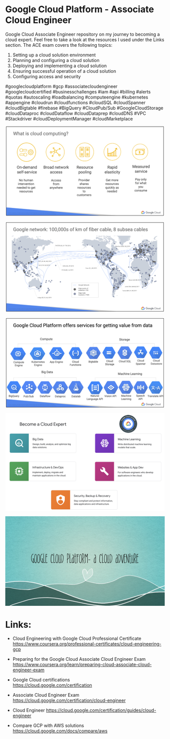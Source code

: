 # Google Cloud Platform - Associate Cloud Engineer

Google Cloud Associate Engineer repository on my journey to becoming a cloud expert. Feel free to take a look at the resources I used under the Links section. The ACE exam covers the following topics:
1. Setting up a cloud solution environment
2. Planning and configuring a cloud solution
3. Deploying and implementing a cloud solution
4. Ensuring successful operation of a cloud solution
5. Configuring access and security

#googlecloudplatform #gcp #associatecloudengineer #googlecloudcertified #businesschallenges
#iam #api #billing #alerts #quotas #autoscaling #loadbalancing
#computeengine #kubernetes #appengine #cloudrun #cloudfunctions
#cloudSQL #cloudSpanner #cloudBigtable #firebase #BigQuery #CloudPub/Sub
#GoogleCloudStorage #cloudDataproc #cloudDataflow #cloudDataprep
#cloudDNS #VPC #Stackdriver #cloudDeploymentManager #cloudMarketplace

![alt text](images/GCP-ACE-1.png)

![alt text](images/GCP-ACE-2.png)

![alt text](images/GCP-ACE-3.png)

![alt text](images/GCP-ACE-8.png)

![alt text](images/GCP-ACE-9.png)

# Links:



* Cloud Engineering with Google Cloud Professional Certificate  
https://www.coursera.org/professional-certificates/cloud-engineering-gcp

* Preparing for the Google Cloud Associate Cloud Engineer Exam  
https://www.coursera.org/learn/preparing-cloud-associate-cloud-engineer-exam



* Google Cloud certifications  
https://cloud.google.com/certification

* Associate Cloud Engineer Exam  
https://cloud.google.com/certification/cloud-engineer

* Cloud Engineer 
https://cloud.google.com/certification/guides/cloud-engineer

* Compare GCP with AWS solutions  
https://cloud.google.com/docs/compare/aws
